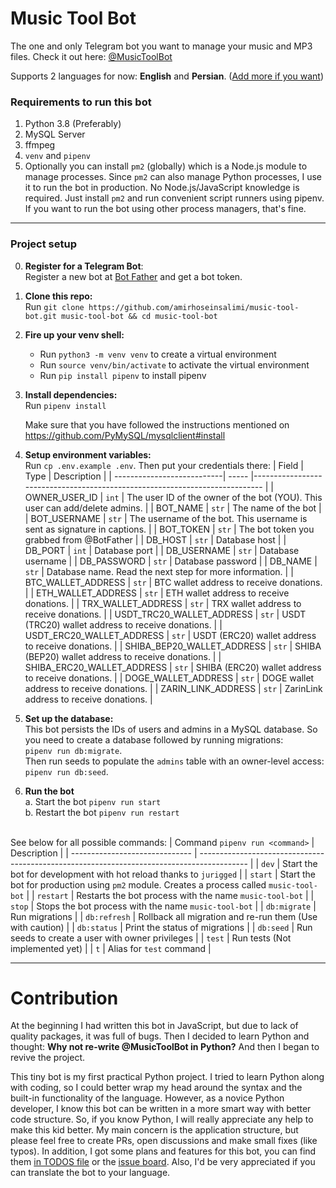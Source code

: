 # Music Tool Bot

The one and only Telegram bot you want to manage your music and MP3 files. Check it out here:
[@MusicToolBot](https://t.me/MusicToolBot)

Supports 2 languages for now: **English** and **Persian**. ([Add more if you want](#contribution))

### Requirements to run this bot

1. Python 3.8 (Preferably)
2. MySQL Server
3. ffmpeg
4. `venv` and `pipenv`
5. Optionally you can install `pm2` (globally) which is a Node.js module to manage processes. Since `pm2` can also
   manage Python processes, I use it to run the bot in production. No Node.js/JavaScript knowledge is required. Just
   install `pm2` and run convenient script runners using pipenv. If you want to run the bot using other process
   managers, that's fine.

---

### Project setup

0. **Register for a Telegram Bot**:<br />
   Register a new bot at [Bot Father](https://t.me/BotFather) and get a bot token.

1. **Clone this repo:**<br />
   Run `git clone https://github.com/amirhoseinsalimi/music-tool-bot.git music-tool-bot && cd music-tool-bot`

2. **Fire up your venv shell:**<br />
   - Run `python3 -m venv venv` to create a virtual environment
   - Run `source venv/bin/activate` to activate the virtual environment
   - Run `pip install pipenv` to install pipenv 

3. **Install dependencies:**<br />
   Run `pipenv install`

   Make sure that you have followed the instructions mentioned on https://github.com/PyMySQL/mysqlclient#install

4. **Setup environment variables:**<br />
   Run `cp .env.example .env`. Then put your credentials there:
   | Field                      | Type  | Description                                                                 |
   | ---------------------------| ----- |---------------------------------------------------------------------------- |
   | OWNER_USER_ID              | `int` | The user ID of the owner of the bot (YOU). This user can add/delete admins. |
   | BOT_NAME                   | `str` | The name of the bot                                                         |
   | BOT_USERNAME               | `str` | The username of the bot. This username is sent as signature in captions.    |
   | BOT_TOKEN                  | `str` | The bot token you grabbed from @BotFather                                   |
   | DB_HOST                    | `str` | Database host                                                               |
   | DB_PORT                    | `int` | Database port                                                               |
   | DB_USERNAME                | `str` | Database username                                                           |
   | DB_PASSWORD                | `str` | Database password                                                           |
   | DB_NAME                    | `str` | Database name. Read the next step for more information.                     |
   | BTC_WALLET_ADDRESS         | `str` | BTC wallet address to receive donations.                                    |
   | ETH_WALLET_ADDRESS         | `str` | ETH wallet address to receive donations.                                    |
   | TRX_WALLET_ADDRESS         | `str` | TRX wallet address to receive donations.                                    |
   | USDT_TRC20_WALLET_ADDRESS  | `str` | USDT (TRC20) wallet address to receive donations.                           |
   | USDT_ERC20_WALLET_ADDRESS  | `str` | USDT (ERC20) wallet address to receive donations.                           |
   | SHIBA_BEP20_WALLET_ADDRESS | `str` | SHIBA (BEP20) wallet address to receive donations.                          |
   | SHIBA_ERC20_WALLET_ADDRESS | `str` | SHIBA (ERC20) wallet address to receive donations.                          |
   | DOGE_WALLET_ADDRESS        | `str` | DOGE wallet address to receive donations.                                   |
   | ZARIN_LINK_ADDRESS         | `str` | ZarinLink address to receive donations.                                     |
   
5. **Set up the database:**<br />
   This bot persists the IDs of users and admins in a MySQL database. So you need to create a database followed by 
   running migrations:<br />
   `pipenv run db:migrate`.<br />
   Then run seeds to populate the `admins` table with an owner-level 
   access:<br />
   `pipenv run db:seed`.

6. **Run the bot**<br />
   a. Start the bot `pipenv run start`<br />
   b. Restart the bot `pipenv run restart`<br /><br />
   
See below for all possible commands:
| Command `pipenv run <command>`   | Description                                                                                |
| ------------------------------   | ------------------------------------------------------------------------------------------ |
| `dev`                            | Start the bot for development with hot reload thanks to `jurigged`                         |
| `start`                          | Start the bot for production using `pm2` module. Creates a process called `music-tool-bot` |
| `restart`                        | Restarts the bot process with the name `music-tool-bot`                                    |
| `stop`                           | Stops the bot process with the name `music-tool-bot`                                       |
| `db:migrate`                     | Run migrations                                                                             |
| `db:refresh`                     | Rollback all migration and re-run them (Use with caution)                                  |
| `db:status`                      | Print the status of migrations                                                             |
| `db:seed`                        | Run seeds to create a user with owner privileges                                           |
| `test`                           | Run tests (Not implemented yet)                                                            |
| `t`                              | Alias for `test` command                                                                   |

---

# Contribution

At the beginning I had written this bot in JavaScript, but due to lack of quality packages, it was full of bugs. Then I
decided to learn Python and thought: **Why not re-write @MusicToolBot in Python?** And then I began to revive the
project. <br />

This tiny bot is my first practical Python project. I tried to learn Python along with coding, so I could better wrap my
head around the syntax and the built-in functionality of the language. However, as a novice Python developer, I know
this bot can be written in a more smart way with better code structure. So, if you know Python, I will really appreciate
any help to make this kid better. My main concern is the application structure, but please feel free to create PRs, open
discussions and make small fixes (like typos). In addition, I got some plans and features for this bot, you can find 
them [in TODOS file](https://github.com/amirhoseinsalimi/music-tool-bot/blob/master/TODOS) or the 
[issue board](https://github.com/amirhoseinsalimi/music-tool-bot/issues). Also, I'd be very appreciated if you can 
translate the bot to your language.
